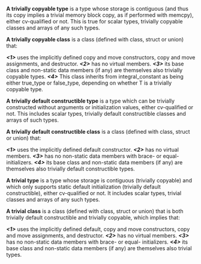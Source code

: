 **A trivially copyable type**
is a type whose storage is contiguous (and thus its copy implies a trivial memory block copy, as if performed with memcpy), either cv-qualified or not. This is true for scalar types, trivially copyable classes and arrays of any such types.

**A trivially copyable class** 
is a class (defined with class, struct or union) that:

***<1>*** 
uses the implicitly defined copy and move constructors, copy and move assignments, and destructor.
***<2>*** 
has no virtual members.
***<3>*** 
its base class and non-static data members (if any) are themselves also trivially copyable types.
***<4>*** 
This class inherits from integral_constant as being either true_type or false_type, depending on whether T is a trivially copyable type.


**A trivially default constructible type** 
is a type which can be trivially constructed without arguments or initialization values, either cv-qualified or not. This includes scalar types, trivially default constructible classes and arrays of such types.

**A trivially default constructible class** 
is a class (defined with class, struct or union) that:

***<1>*** 
uses the implicitly defined default constructor.
***<2>*** 
has no virtual members.
***<3>*** 
has no non-static data members with brace- or equal- initializers.
***<4>*** 
its base class and non-static data members (if any) are themselves also trivially default constructible types.


**A trivial type** 
is a type whose storage is contiguous (trivially copyable) and which only supports static default initialization (trivially default constructible), either cv-qualified or not. It includes scalar types, trivial classes and arrays of any such types.

**A trivial class** 
is a class (defined with class, struct or union) that is both trivially default constructible and trivially copyable, which implies that:

***<1>*** 
uses the implicitly defined default, copy and move constructors, copy and move assignments, and destructor.
***<2>*** 
has no virtual members.
***<3>*** 
has no non-static data members with brace- or equal- initializers.
***<4>*** 
its base class and non-static data members (if any) are themselves also trivial types.
